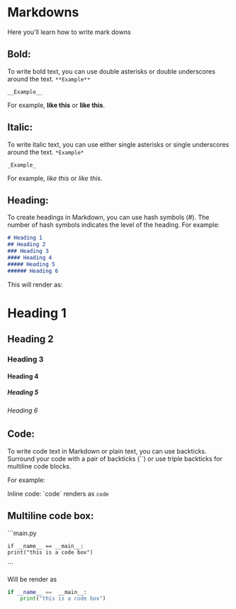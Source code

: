 # Markdowns
Here you'll learn how to write mark downs

## Bold:
To write bold text, you can use double asterisks or double underscores around the text. 
`**Example**`

`__Example__`

For example, **like this** or __like this__.


## Italic:
To write italic text, you can use either single asterisks or single underscores around the text. 
`*Example*`

`_Example_`

For example, *like this* or _like this_.


## Heading:
To create headings in Markdown, you can use hash symbols (#). The number of hash symbols indicates the level of the heading. For example:

```markdown
# Heading 1
## Heading 2
### Heading 3
#### Heading 4
##### Heading 5
###### Heading 6
```

This will render as:

# Heading 1
## Heading 2
### Heading 3
#### Heading 4
##### Heading 5
###### Heading 6


## Code:
To write code text in Markdown or plain text, you can use backticks. Surround your code with a pair of backticks (``) or use triple backticks for multiline code blocks.

 For example:

Inline code: \`code\` renders as `code`


## Multiline code box:

\```main.py

    if __name__ == __main__:
    print("this is a code box")
\```

Will be render as

```main.py
if __name__ ==  __main__:
    print("this is a code box")
```
